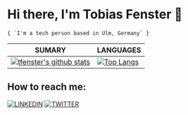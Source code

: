 # Hi there, I'm Tobias Fenster 👋

```
{ `I'm a tech person based in Ulm, Germany` }
```

| **SUMARY**                                                                                                                                              | **LANGUAGES**                                                                                                                                         |
| ------------------------------------------------------------------------------------------------------------------------------------------------------- | ----------------------------------------------------------------------------------------------------------------------------------------------------- |
| [![tfenster's github stats](https://github-readme-stats.vercel.app/api?username=tfenster&show_icons=true)](https://github.com/anuraghazra/github-readme-stats) | [![Top Langs](https://github-readme-stats.vercel.app/api/top-langs/?username=tfenster&layout=compact)](https://github.com/anuraghazra/github-readme-stats) |


## How to reach me:

[![LINKEDIN](https://img.shields.io/badge/Linkedin-black?style=for-the-badge&logo=linkedin)](https://www.linkedin.com/in/tobiasfenster/) [![TWITTER](https://img.shields.io/badge/Twitter-black?style=for-the-badge&logo=twitter)](https://twitter.com/tobiasfenster)
